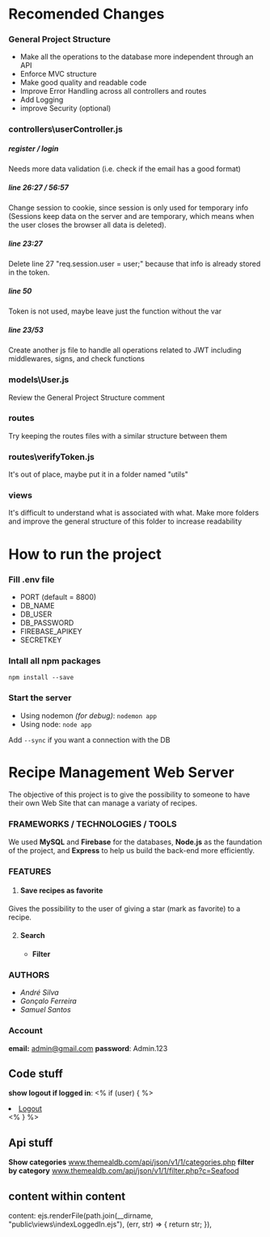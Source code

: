 # Recomended Changes
### General Project Structure
- Make all the operations to the database more independent through an API
- Enforce MVC structure
- Make good quality and readable code
- Improve Error Handling across all controllers and routes
- Add Logging
- improve Security (optional)

### controllers\userController.js
##### register / login
Needs more data validation (i.e. check if the email has a good format)

##### line 26:27 / 56:57
Change session to cookie, since session is only used for temporary info (Sessions keep data on the server and are temporary, which means when the user closes the browser all data is deleted).

##### line 23:27
Delete line 27 "req.session.user = user;" because that info is already stored in the token.

##### line 50
Token is not used, maybe leave just the function without the var

##### line 23/53
Create another js file to handle all operations related to JWT including middlewares, signs, and check functions

### models\User.js
Review the General Project Structure comment

### routes
Try keeping the routes files with a similar structure between them

### routes\verifyToken.js
It's out of place, maybe put it in a folder named "utils"

### views
It's difficult to understand what is associated with what.
Make more folders and improve the general structure of this folder to increase readability

# How to run the project

### Fill .env file
- PORT (default = 8800)
- DB_NAME
- DB_USER
- DB_PASSWORD
- FIREBASE_APIKEY
- SECRETKEY

### Intall all npm packages
`npm install --save`

### Start the server
- Using nodemon *(for debug)*:
`nodemon app`
- Using node:
`node app`

Add `--sync` if you want a connection with the DB

# Recipe Management Web Server
The objective of this project is to give the possibility to someone to have their own Web Site that can manage a variaty of recipes.

### FRAMEWORKS / TECHNOLOGIES / TOOLS
We used **MySQL** and **Firebase** for the databases, **Node.js** as the faundation of the project, and **Express** to help us build the back-end more efficiently.

### FEATURES
1. #### Save recipes as favorite
Gives the possibility to the user of giving a star (mark as favorite) to a recipe.

2. #### Search

    - #### Filter

### AUTHORS
- *André Silva*
- *Gonçalo Ferreira*
- *Samuel Santos*

### Account
 **email:** admin@gmail.com
 **password**: Admin.123

## Code stuff

**show logout if logged in**:
<% if (user) { %>
<li><a href="/logout">Logout</a></li>
<% } %>   


## Api stuff
**Show categories**
www.themealdb.com/api/json/v1/1/categories.php
**filter by category**
www.themealdb.com/api/json/v1/1/filter.php?c=Seafood

## content within content

content: ejs.renderFile(path.join(__dirname, "public\views\indexLoggedIn.ejs"), (err, str) => {
                    return str;
                }),